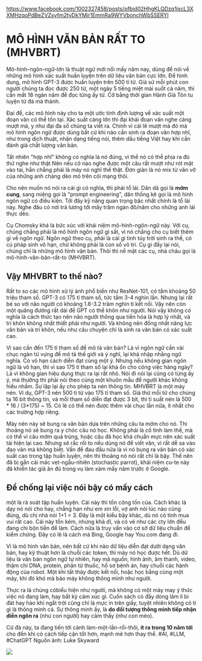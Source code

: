 https://www.facebook.com/1002327458/posts/pfbid02HhgKLQDzq1iscL3XXMHzqoPdBeZVZsyfm2tyDkYMjr1EmmRa9WYVbonchWbSSERYl

# MÔ HÌNH VĂN BẢN RẤT TO (MHVBRT)

Mô-hình-ngôn-ngữ-lớn là thuật ngữ mới nổi mấy năm nay, dùng để nói về những mô hình xác suất huấn luyện trên dữ liệu văn bản cực lớn. Để hình dung, mô hình GPT-3 được huấn luyện trên 500 tỉ từ. Giả sử mỗi phút con người chúng ta đọc được 250 từ, một ngày 5 tiếng miệt mài suốt cả năm, thì cần mất 18 ngàn năm để đọc từng ấy từ. Cỡ bằng thời gian Hành Giả Tôn tu luyện từ đá mà thành.

Đại để, các mô hình này cho ta một ước tính định lượng về xác suất một đoạn văn có thể tồn tại. Xác suất càng lớn thì đại khái đoạn văn nghe càng mượt mà, y như đại đa số chúng ta viết ra. Chính vì cái lẽ mượt mà đó mà mô hình ngôn ngữ được dùng bất cứ khi nào cần sinh ra đoạn văn hợp nhĩ, như trong dịch thuật, nhận dạng tiếng nói, thêm dấu tiếng Việt hay khi cần đánh giá chất lượng văn bản.

Tất nhiên "hợp nhĩ" không có nghĩa là nó đúng, vì thế nó có thể phịa ra đủ thứ nghe như thật Nên nếu cô nào nghe được một câu rất mượt như rót mật vào tai, hẳn chẳng phải là máy nó nghĩ thế thật. Đơn giản là nó mix từ văn vở của những anh chàng dẻo mỏ trên cõi mạng thôi.

Cho nên muốn nó nói ra cái gì có nghĩa, thì phải tổ lái. Dân dã gọi là __mớm cung__, sang miệng gọi là "prompt engineering", dân thống kê gọi là mô hình ngôn ngữ có điều kiện. Tới đây kỹ năng quan trọng bậc nhất chính là tổ lái này. Nghe đâu có nơi trả lương tới mấy trăm ngàn đô/năm cho những anh lái thực dẻo.

Cụ Chomsky khá là bức xúc với khái niệm mô-hình-ngôn-ngữ này. Với cụ, chúng chẳng phải là mô hình ngôn ngữ gì sất, vì nó chẳng cho cụ biết thêm gì về ngôn ngữ. Ngôn ngữ theo cụ, phải là cái gì tinh túy trời sinh ra thế, có cú pháp sinh vô hạn, chứ không phải là con số vô tri. Cụ gì đấy lại nói, chúng chỉ là những mô hình văn bản. Thôi thì nể mặt các cụ, nhà cháu gọi là mô-hình-văn-bản-rất-to (MHVBRT).

## Vậy MHVBRT to thế nào? 
Rất to so các mô hình xử lý ảnh phổ biến như ResNet-101, có tầm khoảng 50 triệu tham số. GPT-3 có 175 tỉ tham số, tức tầm 3-4 nghìn lần. Nhưng lại rất bé so với não người có khoảng 1.8-3.2 trăm nghìn tỉ kết nối. Vậy nên còn một quãng đường rất dài để GPT có thể khôn như người. Nói vậy không có nghĩa là cách thức tạo nên não người thông qua tiến hóa là hợp lý nhất, và trí khôn không nhất thiết phải như người. Và không nên đồng nhất năng lực văn bản và trí khôn, nếu như câu chuyện chỉ là sinh ra văn bản có xác suất cao.

Vì sao cần đến 175 tỉ tham số để mô tả văn bản? Là vì ngôn ngữ cần vài chục ngàn từ vựng để mô tả thế giới và ý nghĩ, lại khá nhập nhằng ngữ nghĩa. Có vô hạn cách diễn đạt cùng một ý. Nhưng nếu không gian ngôn ngữ là vô hạn, thì vì sao 175 tỉ tham số lại khá ổn cho công việc hàng ngày? Là vì không gian hiệu dụng thực ra lại rất nhỏ. Nói đi nói lại cũng có từng ấy ý, mà thường thì phải nói theo cùng một khuôn mẫu để người khác không hiểu nhầm.
Sự lặp lại ấy cho phép ta nén thông tin. MHVBRT là một máy nén. Ví dụ, GPT-3 nén 500 tỉ từ vào 175 tỉ tham số. Giả thử mỗi từ cho chúng ta 16 bit thông tin, và mỗi tham số diễn đạt được 3 bit, thì tỉ suất nén là 500 * 16 / (3*175) ~ 15. Có lẽ có thể nén được thêm vài chục lần nữa, ít nhất cho các trường hợp riêng.

Máy nén này sẽ bung ra văn bản dựa trên những câu ta mớm cho nó. Thi thoảng nó sẽ bung ra y chóc câu nó học. Không phải là cố tình làm thế, mà có thể vì câu mớm quá trúng, hoặc câu đã học khá chuẩn mực nên xác suất tái hiện lại cao. Nhưng sẽ rắc rối to nếu dùng nó để viết văn, vì rất dễ sa vào đạo văn mà không biết.
Vấn đề đau đầu nữa là vì nó bung ra văn bản có xác suất cao trong tập huấn luyện, nên thi thoảng nó nói rất chi là bậy. Thế nên đã bị gắn cái mác vẹt-ngẫu-nhiên (stochastic parrot), khái niệm cu-te này đã khiến tác giả ăn đủ trong vụ làm xàm mấy năm trước ở Google.

## Để chống lại việc nói bậy có mấy cách
một là rà soát tập huấn luyện. Cái này thì tốn công tốn của. Cách khác là dạy nó nói cho hay, chẳng hạn như em xin lỗi, vợ anh nói lúc nào cũng đúng, dù chị nhà nói 1+1 = 3. Đây là một kiểu bậy khác, dù nó có tính mua vui rất cao. Cái này tốn kém, nhưng khả dĩ, và có vẻ như các cty lớn đều đang chi bộn tiền để làm. Cách nữa là truy vấn vào cơ sở dữ liệu chuẩn để kiểm chứng. Đây có lẽ là cách mà Bing, Google hay You.com đang đi.

Vì là mô hình văn bản, nên bất cứ khi nào dữ liệu diễn đạt dưới dạng văn bản, hay kỹ thuật hơn là chuỗi các token, thì máy nó học được hết. Dù dữ liệu là văn bản ngôn ngữ tự nhiên, hay mã nguồn, hình ảnh, âm thanh, video, thậm chí DNA, protein, phân tử thuốc, hồ sơ bệnh án, hay chuỗi các hành động của robot. Một khi tất thảy được kết nối, hoặc học bằng cùng một máy, khi đó khó mà bảo máy không thông minh như người.

Thực ra là chúng cóbiểu hiện như người, mà không có một mảy may ý thức việc nó đang làm, hay bất kỳ cảm xúc gì. Cuốn sách có đầy dòng lâm li bi đát hay hào khí ngất trời cũng chỉ là mực in trên giấy, tuyệt nhiên không có tí gì là thông minh cả. Sự thông minh ấy, là __do đối tượng thông minh tiếp nhận diễn ngôn ra__ (như con người) hay cảm thấy (như con mèo).

Cứ đà này, ta đang tiến tới cảnh làm-một-lần-rồi-thôi, __ít ra trong 10 năm tới__ cho đến khi có cách tiếp cận tốt hơn, mạnh mẽ hơn thay thế.
#AI, #LLM, #ChatGPT
Nguồn ảnh: Luke Skyward

![](https://scontent.fsgn13-2.fna.fbcdn.net/v/t39.30808-6/328685351_731099775396124_7885186727972056714_n.jpg?_nc_cat=109&ccb=1-7&_nc_sid=730e14&_nc_ohc=0zQIveqrPocAX8sY2b2&_nc_ht=scontent.fsgn13-2.fna&oh=00_AfCU98Pu_e7FeiHFVX1wQ6Ye3mzA5ab5XRuobz3zS9ubqg&oe=63E55552)
